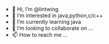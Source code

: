 - 👋 Hi, I’m @lintwing
- 👀 I’m interested in java,python,c/c++
- 🌱 I’m currently learning java
- 💞️ I’m looking to collaborate on ...
- 📫 How to reach me ...

<!---
lintwing/lintwing is a ✨ special ✨ repository because its `README.md` (this file) appears on your GitHub profile.
You can click the Preview link to take a look at your changes.
--->
